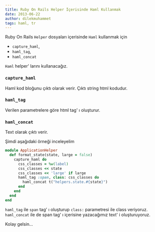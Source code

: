 ```yaml
---
title: Ruby On Rails Helper İçerisinde Haml Kullanmak
date: 2013-06-22
author: dilekmuhammet
tags: haml, tr
---
```


Ruby On Rails `Helper` dosyaları içerisinde `Haml` kullanmak için

*   `capture_haml`,
*   `haml_tag`,
*   `haml_concat`

`Haml` helper' larını kullanacağız.

### `capture_haml`

Haml kod bloğunu çıktı olarak verir. Çıktı string html kodudur.

### `haml_tag`

Verilen parametrelere göre html tag' ı oluşturur.

### `haml_concat`

Text olarak çıktı verir.

Şimdi aşağıdaki örneği inceleyelim

```ruby
module ApplicationHelper
  def format_state(state, large = false)
    capture_haml do
      css_classes = %w(label)
      css_classes << state
      css_classes << 'large' if large
      haml_tag :span, class: css_classes do
        haml_concat t("helpers.state.#{state}")
      end
    end
  end
end
```

`haml_tag` ile `span` tag' ı oluşturup `class:` parametresi ile class veriyoruz. `haml_concat` ile de span tag' ı içerisine yazacağımız text' i oluşturuyoruz.

Kolay gelsin...
